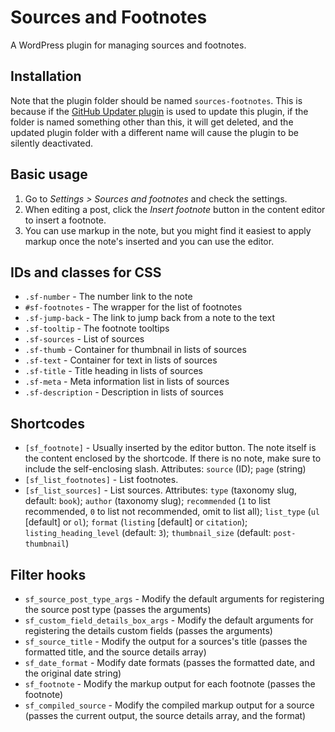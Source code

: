 Sources and Footnotes
=================

A WordPress plugin for managing sources and footnotes.

## Installation

Note that the plugin folder should be named `sources-footnotes`. This is because if the [GitHub Updater plugin](https://github.com/afragen/github-updater) is used to update this plugin, if the folder is named something other than this, it will get deleted, and the updated plugin folder with a different name will cause the plugin to be silently deactivated.

## Basic usage

1. Go to _Settings > Sources and footnotes_ and check the settings.
1. When editing a post, click the _Insert footnote_ button in the content editor to insert a footnote.
1. You can use markup in the note, but you might find it easiest to apply markup once the note's inserted and you can use the editor.

## IDs and classes for CSS

* `.sf-number` - The number link to the note
* `#sf-footnotes` - The wrapper for the list of footnotes
* `.sf-jump-back` - The link to jump back from a note to the text
* `.sf-tooltip` - The footnote tooltips
* `.sf-sources` - List of sources
* `.sf-thumb` - Container for thumbnail in lists of sources
* `.sf-text` - Container for text in lists of sources
* `.sf-title` - Title heading in lists of sources
* `.sf-meta` - Meta information list in lists of sources
* `.sf-description` - Description in lists of sources

## Shortcodes

* `[sf_footnote]` - Usually inserted by the editor button. The note itself is the content enclosed by the shortcode. If there is no note, make sure to include the self-enclosing slash. Attributes: `source` (ID); `page` (string)
* `[sf_list_footnotes]` - List footnotes.
* `[sf_list_sources]` - List sources. Attributes: `type` (taxonomy slug, default: `book`); `author` (taxonomy slug); `recommended` (`1` to list recommended, `0` to list not recommended, omit to list all); `list_type` (`ul` [default] or `ol`); `format` (`listing` [default] or `citation`); `listing_heading_level` (default: `3`); `thumbnail_size` (default: `post-thumbnail`)

## Filter hooks

* `sf_source_post_type_args` - Modify the default arguments for registering the source post type (passes the arguments)
* `sf_custom_field_details_box_args` - Modify the default arguments for registering the details custom fields (passes the arguments)
* `sf_source_title` - Modify the output for a sources's title (passes the formatted title, and the source details array)
* `sf_date_format` - Modify date formats (passes the formatted date, and the original date string)
* `sf_footnote` - Modify the markup output for each footnote (passes the footnote)
* `sf_compiled_source` - Modify the compiled markup output for a source (passes the current output, the source details array, and the format)
